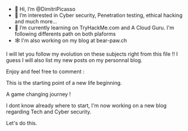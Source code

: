 - 👋 Hi, I’m @DimitriPicasso
- 👀 I’m interested in Cyber security, Penetration testing, ethical hacking and much more...
- 🌱 I’m currently learning on TryHackMe.com and A Cloud Guru. I'm following differents path on both plaforms
- 🕸️ I'm also working on my blog at bear-paw.ch 

I will let you follow my evolution on these subjects right from this file !!
I guess I will also list my new posts on my personnal blog.

Enjoy and feel free to comment :

This is the starting point of a new life beginning.

A game changing journey !

I dont know already where to start, I'm now working on a new blog regarding Tech and Cyber security.

Let's do this.

